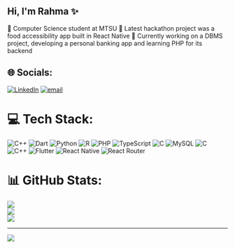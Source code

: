 ## Hi, I'm Rahma ✨

🧠 Computer Science student at MTSU
🍇 Latest hackathon project was a food accessibility app built in React Native
🏦 Currently working on a DBMS project, developing a personal banking app and learning PHP for its backend

## 🌐 Socials:
[![LinkedIn](https://img.shields.io/badge/LinkedIn-%230077B5.svg?logo=linkedin&logoColor=white)](https://linkedin.com/in/rahma-seid) [![email](https://img.shields.io/badge/Email-D14836?logo=gmail&logoColor=white)](mailto:seidrahma6@gmail.com) 

# 💻 Tech Stack:
![C++](https://img.shields.io/badge/c++-%2300599C.svg?style=for-the-badge&logo=c%2B%2B&logoColor=white) ![Dart](https://img.shields.io/badge/dart-%230175C2.svg?style=for-the-badge&logo=dart&logoColor=white) ![Python](https://img.shields.io/badge/python-3670A0?style=for-the-badge&logo=python&logoColor=ffdd54) ![R](https://img.shields.io/badge/r-%23276DC3.svg?style=for-the-badge&logo=r&logoColor=white) ![PHP](https://img.shields.io/badge/php-%23777BB4.svg?style=for-the-badge&logo=php&logoColor=white) ![TypeScript](https://img.shields.io/badge/typescript-%23007ACC.svg?style=for-the-badge&logo=typescript&logoColor=white) ![C](https://img.shields.io/badge/c-%2300599C.svg?style=for-the-badge&logo=c&logoColor=white) ![MySQL](https://img.shields.io/badge/mysql-4479A1.svg?style=for-the-badge&logo=mysql&logoColor=white) ![C](https://img.shields.io/badge/c-%2300599C.svg?style=for-the-badge&logo=c&logoColor=white) ![C++](https://img.shields.io/badge/c++-%2300599C.svg?style=for-the-badge&logo=c%2B%2B&logoColor=white) ![Flutter](https://img.shields.io/badge/Flutter-%2302569B.svg?style=for-the-badge&logo=Flutter&logoColor=white) ![React Native](https://img.shields.io/badge/react_native-%2320232a.svg?style=for-the-badge&logo=react&logoColor=%2361DAFB) ![React Router](https://img.shields.io/badge/React_Router-CA4245?style=for-the-badge&logo=react-router&logoColor=white)
# 📊 GitHub Stats:
![](https://github-readme-stats.vercel.app/api?username=rahmaseid&theme=transparent&hide_border=false&include_all_commits=false&count_private=false)<br/>
![](https://nirzak-streak-stats.vercel.app/?user=rahmaseid&theme=transparent&hide_border=false)<br/>
![](https://github-readme-stats.vercel.app/api/top-langs/?username=rahmaseid&theme=transparent&hide_border=false&include_all_commits=false&count_private=false&layout=compact)


---
[![](https://visitcount.itsvg.in/api?id=rahmaseid&icon=6&color=1)](https://visitcount.itsvg.in)

<!-- Proudly created with GPRM ( https://gprm.itsvg.in ) -->
